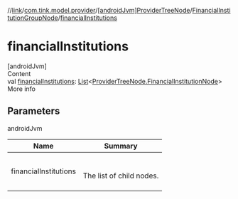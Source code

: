 //[link](../../../index.md)/[com.tink.model.provider](../../index.md)/[[androidJvm]ProviderTreeNode](../index.md)/[FinancialInstitutionGroupNode](index.md)/[financialInstitutions](financial-institutions.md)



# financialInstitutions  
[androidJvm]  
Content  
val [financialInstitutions](financial-institutions.md): [List](https://kotlinlang.org/api/latest/jvm/stdlib/kotlin.collections/-list/index.html)<[ProviderTreeNode.FinancialInstitutionNode](../-financial-institution-node/index.md)>  
More info  


## Parameters  
  
androidJvm  
  
|  Name|  Summary| 
|---|---|
| <a name="com.tink.model.provider/ProviderTreeNode.FinancialInstitutionGroupNode/financialInstitutions/#/PointingToDeclaration/"></a>financialInstitutions| <a name="com.tink.model.provider/ProviderTreeNode.FinancialInstitutionGroupNode/financialInstitutions/#/PointingToDeclaration/"></a><br><br>The list of child nodes.<br><br>
  
  



